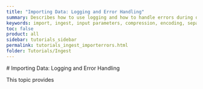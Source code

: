 ```yaml
---
title: "Importing Data: Logging and Error Handling"
summary: Describes how to use logging and how to handle errors during data ingestion.
keywords: import, ingest, input parameters, compression, encoding, separator
toc: false
product: all
sidebar: tutorials_sidebar
permalink: tutorials_ingest_importerrors.html
folder: Tutorials/Ingest
---
```

<section>
<div class="TopicContent" data-swiftype-index="true" markdown="1">
# Importing Data: Logging and Error Handling

This topic provides 

##
